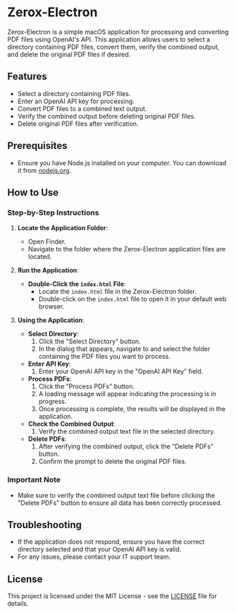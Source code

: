 # Zerox-Electron

Zerox-Electron is a simple macOS application for processing and converting PDF files using OpenAI's API. This application allows users to select a directory containing PDF files, convert them, verify the combined output, and delete the original PDF files if desired.

## Features

- Select a directory containing PDF files.
- Enter an OpenAI API key for processing.
- Convert PDF files to a combined text output.
- Verify the combined output before deleting original PDF files.
- Delete original PDF files after verification.

## Prerequisites

- Ensure you have Node.js installed on your computer. You can download it from [nodejs.org](https://nodejs.org/).

## How to Use

### Step-by-Step Instructions

1. **Locate the Application Folder**:
   - Open Finder.
   - Navigate to the folder where the Zerox-Electron application files are located.

2. **Run the Application**:
   - **Double-Click the `index.html` File**:
     - Locate the `index.html` file in the Zerox-Electron folder.
     - Double-click on the `index.html` file to open it in your default web browser.

3. **Using the Application**:
   - **Select Directory**:
     1. Click the "Select Directory" button.
     2. In the dialog that appears, navigate to and select the folder containing the PDF files you want to process.
   - **Enter API Key**:
     1. Enter your OpenAI API key in the "OpenAI API Key" field.
   - **Process PDFs**:
     1. Click the "Process PDFs" button.
     2. A loading message will appear indicating the processing is in progress.
     3. Once processing is complete, the results will be displayed in the application.
   - **Check the Combined Output**:
     1. Verify the combined output text file in the selected directory.
   - **Delete PDFs**:
     1. After verifying the combined output, click the "Delete PDFs" button.
     2. Confirm the prompt to delete the original PDF files.

### Important Note
- Make sure to verify the combined output text file before clicking the "Delete PDFs" button to ensure all data has been correctly processed.

## Troubleshooting

- If the application does not respond, ensure you have the correct directory selected and that your OpenAI API key is valid.
- For any issues, please contact your IT support team.

## License

This project is licensed under the MIT License - see the [LICENSE](LICENSE) file for details.
